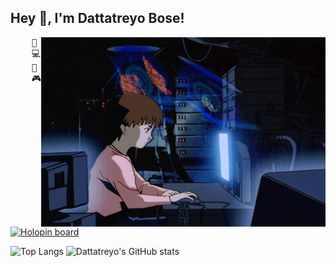 ## Hey 👋, I'm Dattatreyo Bose!
<img src="https://github.com/Dattatreyo/Dattatreyo/blob/main/assets/lain.gif" alt="Lain" align="right" />
<pre>
    💼 B.Tech UG
    💻 Ml • Cloud • Neural Networks
    📖 Software architecture • Distributed systems
    🎮 Games • Anime • Code • Art • Manga
</pre>

[![Holopin board](https://holopin.me/dattatreyo)](https://holopin.io/@dattatreyo)

![Top Langs](https://readmestat-vubp.vercel.app/api/top-langs/?username=Dattatreyo&layout=donut&exclude_repo=readmestat,Dattatreyo.github.io)
![Dattatreyo's GitHub stats](https://readmestat-vubp.vercel.app/api?username=Dattatreyo&show_icons=true&theme=calm_pink)
